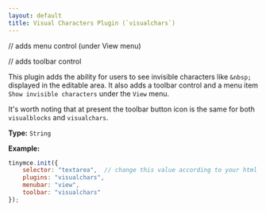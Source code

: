 ```yaml
---
layout: default
title: Visual Characters Plugin (`visualchars`)
---
```


// adds menu control (under View menu)

// adds toolbar control

This plugin adds the ability for users to see invisible characters like `&nbsp;` displayed in the editable area. It also adds a toolbar control and a menu item `Show invisible characters` under the `View` menu.

It's worth noting that at present the toolbar button icon is the same for both `visualblocks` and `visualchars`.

**Type:** `String`

**Example:**

```js
tinymce.init({
    selector: "textarea",  // change this value according to your html
    plugins: "visualchars",
    menubar: "view",
    toolbar: "visualchars"
});
```
